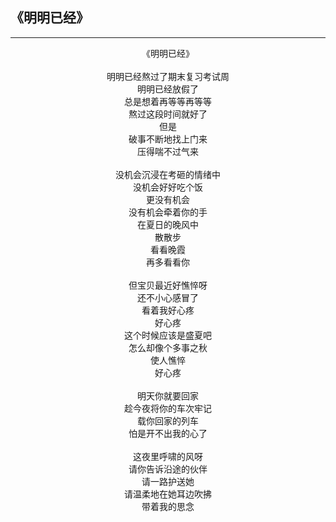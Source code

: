 ## 《明明已经》
***
<center>
《明明已经》<br>
<br>
明明已经熬过了期末复习考试周<br>
明明已经放假了<br>
总是想着再等等再等等<br>
熬过这段时间就好了<br>
但是<br>
破事不断地找上门来<br>
压得喘不过气来<br>
<br>
没机会沉浸在考砸的情绪中<br>
没机会好好吃个饭<br>
更没有机会<br>
没有机会牵着你的手<br>
在夏日的晚风中<br>
散散步<br>
看看晚霞<br>
再多看看你<br>
<br>
但宝贝最近好憔悴呀<br>
还不小心感冒了<br>
看着我好心疼<br>
好心疼<br>
这个时候应该是盛夏吧<br>
怎么却像个多事之秋<br>
使人憔悴<br>
好心疼<br>
<br>
明天你就要回家<br>
趁今夜将你的车次牢记<br>
载你回家的列车<br>
怕是开不出我的心了<br>
<br>
这夜里呼啸的风呀<br>
请你告诉沿途的伙伴<br>
请一路护送她<br>
请温柔地在她耳边吹拂<br>
带着我的思念<br>


</center>
